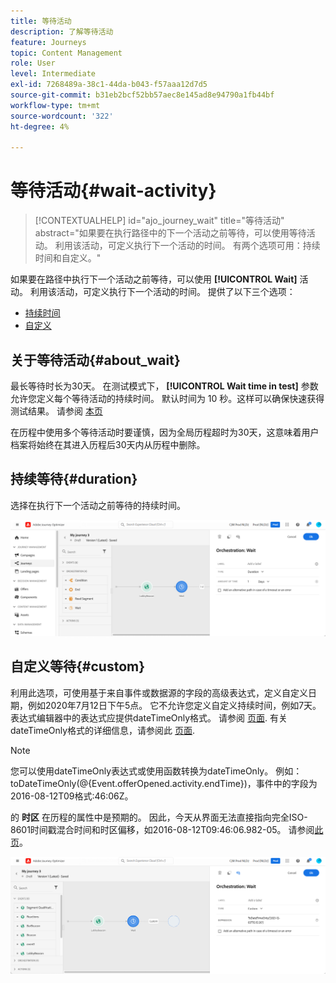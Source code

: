 ```yaml
---
title: 等待活动
description: 了解等待活动
feature: Journeys
topic: Content Management
role: User
level: Intermediate
exl-id: 7268489a-38c1-44da-b043-f57aaa12d7d5
source-git-commit: b31eb2bcf52bb57aec8e145ad8e94790a1fb44bf
workflow-type: tm+mt
source-wordcount: '322'
ht-degree: 4%

---
```


# 等待活动{#wait-activity}

>[!CONTEXTUALHELP]
>id="ajo_journey_wait"
>title="等待活动"
>abstract="如果要在执行路径中的下一个活动之前等待，可以使用等待活动。 利用该活动，可定义执行下一个活动的时间。 有两个选项可用：持续时间和自定义。"

如果要在路径中执行下一个活动之前等待，可以使用 **[!UICONTROL Wait]** 活动。 利用该活动，可定义执行下一个活动的时间。 提供了以下三个选项：

* [持续时间](#duration)
* [自定义](#custom)

<!--
* [Email send time optimization](#email_send_time_optimization)
* [Fixed date](#fixed_date) 
-->

## 关于等待活动{#about_wait}

最长等待时长为30天。 在测试模式下， **[!UICONTROL Wait time in test]** 参数允许您定义每个等待活动的持续时间。 默认时间为 10 秒。这样可以确保快速获得测试结果。 请参阅 [本页](../building-journeys/testing-the-journey.md)

在历程中使用多个等待活动时要谨慎，因为全局历程超时为30天，这意味着用户档案将始终在其进入历程后30天内从历程中删除。

## 持续等待{#duration}

选择在执行下一个活动之前等待的持续时间。

![](assets/journey55.png)

<!--
## Fixed date wait{#fixed_date}

Select the date for the execution of the next activity.

![](assets/journey56.png)

-->

## 自定义等待{#custom}

利用此选项，可使用基于来自事件或数据源的字段的高级表达式，定义自定义日期，例如2020年7月12日下午5点。 它不允许您定义自定义持续时间，例如7天。 表达式编辑器中的表达式应提供dateTimeOnly格式。 请参阅 [页面](expression/expressionadvanced.md). 有关dateTimeOnly格式的详细信息，请参阅此 [页面](expression/data-types.md).

>[!NOTE]
>
>您可以使用dateTimeOnly表达式或使用函数转换为dateTimeOnly。 例如：toDateTimeOnly(@{Event.offerOpened.activity.endTime})，事件中的字段为2016-08-12T09格式:46:06Z。
>
>的 **时区** 在历程的属性中是预期的。 因此，今天从界面无法直接指向完全ISO-8601时间戳混合时间和时区偏移，如2016-08-12T09:46:06.982-05。 请参阅[此页](../building-journeys/timezone-management.md)。

![](assets/journey57.png)

<!--## Email send time optimization{#email_send_time_optimization}

This type of wait uses a score calculated in Adobe Experience Platform. The score calculates the propensity to click or open an email in the future based on past behavior. Note that the algorithm calculating the score needs a certain amount of data to work. As a result, when it does not have enough data, the default wait time will apply. At publication time, you’ll be notified that the default time applies.

>[!NOTE]
>
>The first event of your journey must have a namespace.
>
>This capability is only available after an **[!UICONTROL Email]** activity. You need to have Adobe Campaign Standard.

1. In the **[!UICONTROL Amount of time]** field, define the number of hours to consider to optimize email sending.
1. In the **[!UICONTROL Optimization type]** field, choose if the optimization should increase clicks or opens.
1. In the **[!UICONTROL Default time]** field, define the default time to wait if the predictive send time score is not available.

    >[!NOTE]
    >
    >Note that the send time score can be unavailable because there is not enough data to perform the calculation. In this case, you will be informed, at publication time, that the default time applies.

![](assets/journey57bis.png)-->

